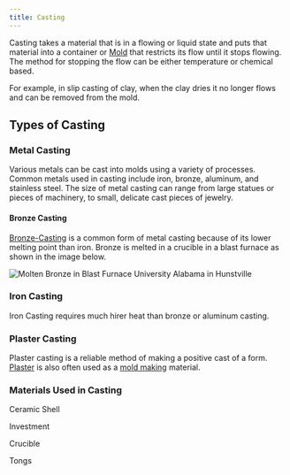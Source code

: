```yaml
---
title: Casting
---
```


Casting takes a material that is in a flowing or liquid state and puts that material into a container or [Mold](./molds.md) that restricts its flow until it stops flowing. The method for stopping the flow can be either temperature or chemical based.

For example, in slip casting of clay, when the clay dries it no longer flows and can be removed from the mold.

## Types of Casting

### Metal Casting

Various metals can be cast into molds using a variety of processes. Common metals used in casting include iron, bronze, aluminum, and stainless steel. The size of metal casting can range from large statues or pieces of machinery, to small, delicate cast pieces of jewelry.

#### Bronze Casting

[Bronze-Casting](../metalworking/bronze-casting.md) is a common form of metal casting because of its lower melting point than iron. Bronze is melted in a crucible in a blast furnace as shown in the image below.

![Molten Bronze in Blast Furnace University Alabama in Hunstville](../attachments/20101109_134223_Molten_Bronze_in_Blast_Furnace_University_Alabama_in_Hunstville.jpg)

### Iron Casting

Iron Casting requires much hirer heat than bronze or aluminum casting.

### Plaster Casting

Plaster casting is a reliable method of making a positive cast of a form. [Plaster](./plaster.md) is also often used as a [mold making](./molds.md) material.

### Materials Used in Casting

Ceramic Shell

Investment

Crucible

Tongs
